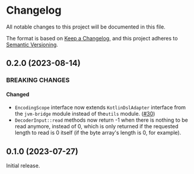 # Changelog

All notable changes to this project will be documented in this file.

The format is based on [Keep a Changelog](https://keepachangelog.com/en/1.1.0/), and this project adheres to
[Semantic Versioning](https://semver.org/spec/v2.0.0.html).

## 0.2.0 (2023-08-14)

### BREAKING CHANGES

#### Changed

- `EncodingScope` interface now extends `KotlinDslAdapter` interface from the `jvm-bridge` module instead of the`utils`
  module. ([#30](https://github.com/Black-Kamelia/Sprinkler/issues/30))
- `DecoderInput::read` methods now return -1 when there is nothing to be read anymore, instead of 0, which is only 
  returned if the requested length to read is 0 itself (if the byte array's length is 0, for example).

## 0.1.0 (2023-07-27)

Initial release.
